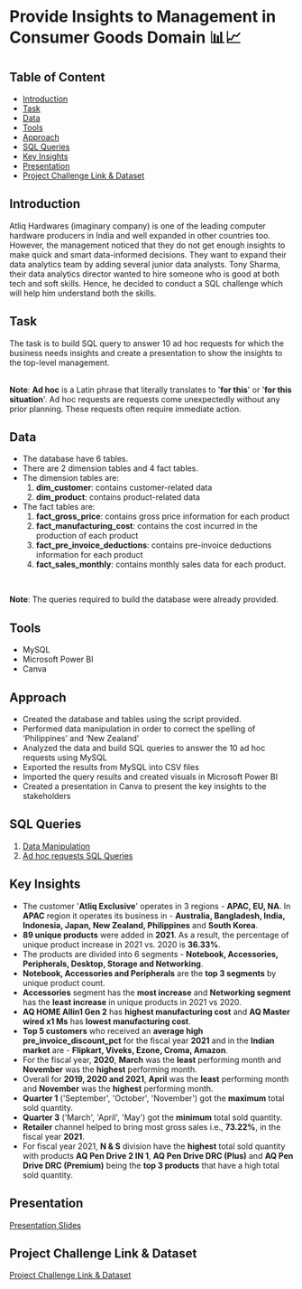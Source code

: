 # Provide Insights to Management in Consumer Goods Domain 📊📈

## Table of Content
* [Introduction](#introduction)
* [Task](#task)
* [Data](#data)
* [Tools](#tools)
* [Approach](#approach)
* [SQL Queries](#sql-queries)
* [Key Insights](#key-insights)
* [Presentation](#presentation)
* [Project Challenge Link & Dataset](#project-challenge-link--dataset)

## Introduction

Atliq Hardwares (imaginary company) is one of the leading computer hardware producers in India and well expanded in other countries too.
However, the management noticed that they do not get enough insights to make quick and smart data-informed decisions. They want to expand their data analytics team by adding several junior data analysts. Tony Sharma, their data analytics director wanted to hire someone who is good at both tech and soft skills. Hence, he decided to conduct a SQL challenge which will help him understand both the skills.

## Task
The task is to build SQL query to answer 10 ad hoc requests for which the business needs insights and create a presentation to show the insights to the top-level management.<br>
<br>

**Note**: **Ad hoc** is a Latin phrase that literally translates to '**for this**' or '**for this situation**'. Ad hoc requests are requests come unexpectedly without any prior planning. These requests often require immediate action.

## Data

* The database have 6 tables.
* There are 2 dimension tables and 4 fact tables.
* The dimension tables are:
  1. **dim_customer**: contains customer-related data
  2. **dim_product**: contains product-related data
* The fact tables are:
  1. **fact_gross_price**: contains gross price information for each product
  2. **fact_manufacturing_cost**: contains the cost incurred in the production of each product
  3. **fact_pre_invoice_deductions**: contains pre-invoice deductions information for each product
  4. **fact_sales_monthly**: contains monthly sales data for each product.<br>
<br>

**Note**: The queries required to build the database were already provided.

## Tools

* MySQL
* Microsoft Power BI
* Canva

## Approach

* Created the database and tables using the script provided.
* Performed data manipulation in order to correct the spelling of ‘Philippines’ and ‘New Zealand’
* Analyzed the data and build SQL queries to answer the 10 ad hoc requests using MySQL
* Exported the results from MySQL into CSV files
* Imported the query results and created visuals in Microsoft Power BI
* Created a presentation in Canva to present the key insights to the stakeholders

## SQL Queries

1. [Data Manipulation](https://github.com/MukulGehlot/SQL-Projects/blob/main/Insights%20to%20Management%20in%20Consumer%20Goods%20Domain/Data%20Manipulation.sql)
2. [Ad hoc requests SQL Queries](https://github.com/MukulGehlot/SQL-Projects/blob/main/Insights%20to%20Management%20in%20Consumer%20Goods%20Domain/Ad%20Hoc%20Requests%20Queries.sql)

## Key Insights

* The customer '**Atliq Exclusive**' operates in 3 regions - **APAC, EU, NA**. 
In **APAC** region it operates its business in - **Australia, Bangladesh, India, Indonesia, Japan, New Zealand, Philippines** and **South Korea**.
* **89 unique products** were added in **2021**. As a result, the percentage of unique product increase in 2021 vs. 2020 is **36.33%**. 
* The products are divided into 6 segments - **Notebook, Accessories, Peripherals, Desktop, Storage and Networking**. 
* **Notebook, Accessories and Peripherals** are the **top 3 segments** by unique product count.
* **Accessories** segment has the **most increase** and **Networking segment** has the **least increase** in unique products in 2021 vs 2020.
* **AQ HOME Allin1 Gen 2** has **highest manufacturing cost** and **AQ Master wired x1 Ms** has **lowest manufacturing cost**.
* **Top 5 customers** who received an **average high pre_invoice_discount_pct** for the fiscal year **2021** and in the **Indian market** are - **Flipkart, Viveks, Ezone, Croma, Amazon**.
* For the fiscal year, **2020**, **March** was the **least** performing month and **November** was the **highest** performing month.
* Overall for **2019, 2020 and 2021**, **April** was the **least** performing month and **November** was the **highest** performing month.
*	**Quarter 1** ('September', 'October', 'November') got the **maximum** total sold quantity.
* **Quarter 3** ('March', 'April', 'May') got the **minimum** total sold quantity.
*	**Retailer** channel helped to bring most gross sales i.e., **73.22%**, in the fiscal year **2021**.
* For fiscal year 2021, **N & S** division have the **highest** total sold quantity with products **AQ Pen Drive 2 IN 1**, **AQ Pen Drive DRC (Plus)** and **AQ Pen Drive DRC (Premium)** being the **top 3 products** that have a high total sold quantity.

## Presentation

[Presentation Slides](https://github.com/MukulGehlot/SQL-Projects/blob/main/Insights%20to%20Management%20in%20Consumer%20Goods%20Domain/Presentation.pdf)

## Project Challenge Link & Dataset

[Project Challenge Link & Dataset](https://files.codebasics.io/uploads/input-for-participants-6.zip?Expires=1710545962&Signature=qpDOIF6CraVPNovKSzhztKLn87HtLbRszgy4Wgg7Nssut6j7c3TduIyt5aFHhjyF~8zmD~azOiCegarXhzCfu6M4njVLKKlBzVcaAE9nZG3J4rLsT3qe-88RO5oiP9llt1oF5PhFMWcT9Xizv7nQRO2ogZfsID7CEPSCuhnHvXFa~hzMQdmkfi977QvNFCOq6kp8F4tgiqvKTZQ1Cfaf40vE-P8PuS8DXb1IIzE8dv9c9~5lqPoi6lebMbuJsd6FzElR-3yeOCxBNT4YDRdsUX9MTbTA1TQe~0MlAWPXSV3ZouIlC0aTG~FjNugLKtzMyUL9ky3~-X2OHA1LrozRTQ__&Key-Pair-Id=K2RNEYYX7N2F8M)
